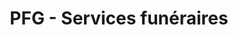 ---
title: "PFG - Services funéraires"
url: /pontault-combault/pfg-services-funeraires/
shop: directeurs de funérailles
---
